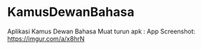 # KamusDewanBahasa
Aplikasi Kamus Dewan Bahasa
Muat turun apk : 
App Screenshot: https://imgur.com/a/x8hrN
